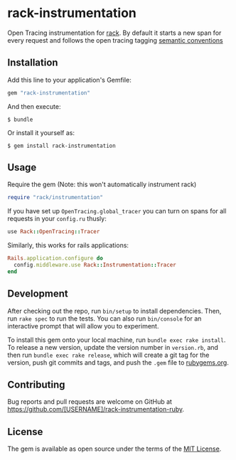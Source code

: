 # rack-instrumentation

Open Tracing instrumentation for [rack](https://github.com/rack/rack). By default it starts a new span for every request and follows the open tracing tagging [semantic conventions](https://opentracing.io/specification/conventions)

## Installation

Add this line to your application's Gemfile:

```ruby
gem "rack-instrumentation"
```

And then execute:

    $ bundle

Or install it yourself as:

    $ gem install rack-instrumentation

## Usage

Require the gem (Note: this won't automatically instrument rack)
```ruby
require "rack/instrumentation"
```

If you have set up `OpenTracing.global_tracer` you can turn on spans for all requests in your `config.ru` thusly:
```ruby
use Rack::OpenTracing::Tracer
```

Similarly, this works for rails applications:
```ruby
Rails.application.configure do
  config.middleware.use Rack::Instrumentation::Tracer
end
```

## Development

After checking out the repo, run `bin/setup` to install dependencies. Then, run `rake spec` to run the tests. You can also run `bin/console` for an interactive prompt that will allow you to experiment.

To install this gem onto your local machine, run `bundle exec rake install`. To release a new version, update the version number in `version.rb`, and then run `bundle exec rake release`, which will create a git tag for the version, push git commits and tags, and push the `.gem` file to [rubygems.org](https://rubygems.org).

## Contributing

Bug reports and pull requests are welcome on GitHub at https://github.com/[USERNAME]/rack-instrumentation-ruby.

## License

The gem is available as open source under the terms of the [MIT License](https://opensource.org/licenses/MIT).
